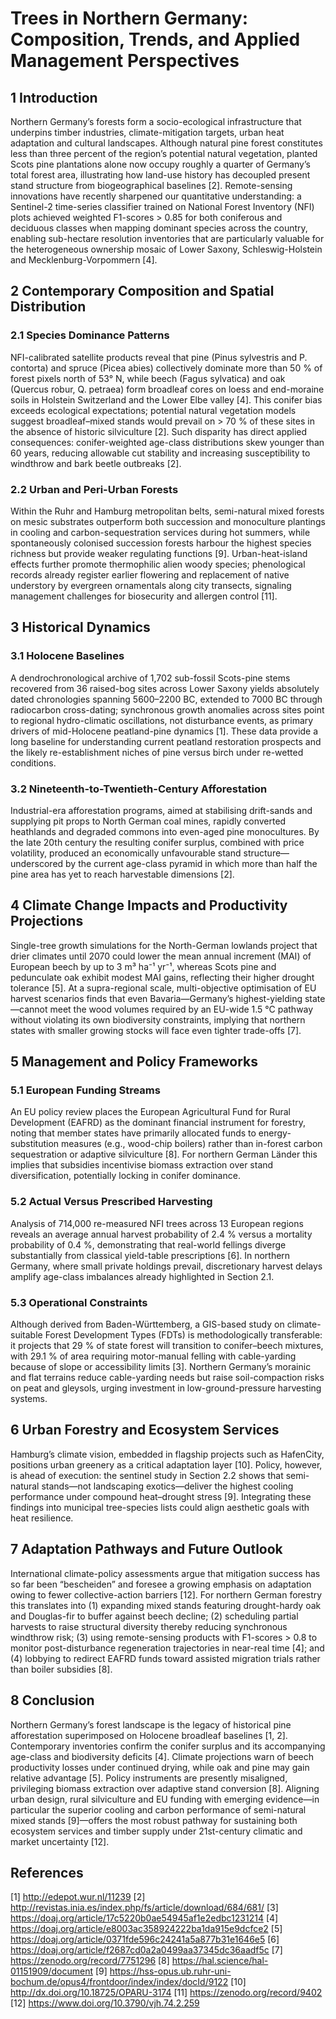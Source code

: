 # Trees in Northern Germany: Composition, Trends, and Applied Management Perspectives

## 1  Introduction
Northern Germany’s forests form a socio-ecological infrastructure that underpins timber industries, climate-mitigation targets, urban heat adaptation and cultural landscapes. Although natural pine forest constitutes less than three percent of the region’s potential natural vegetation, planted Scots pine plantations alone now occupy roughly a quarter of Germany’s total forest area, illustrating how land-use history has decoupled present stand structure from biogeographical baselines [2]. Remote-sensing innovations have recently sharpened our quantitative understanding: a Sentinel-2 time-series classifier trained on National Forest Inventory (NFI) plots achieved weighted F1-scores > 0.85 for both coniferous and deciduous classes when mapping dominant species across the country, enabling sub-hectare resolution inventories that are particularly valuable for the heterogeneous ownership mosaic of Lower Saxony, Schleswig-Holstein and Mecklenburg-Vorpommern [4].

## 2  Contemporary Composition and Spatial Distribution
### 2.1  Species Dominance Patterns
NFI-calibrated satellite products reveal that pine (Pinus sylvestris and P. contorta) and spruce (Picea abies) collectively dominate more than 50 % of forest pixels north of 53° N, while beech (Fagus sylvatica) and oak (Quercus robur, Q. petraea) form broadleaf cores on loess and end-moraine soils in Holstein Switzerland and the Lower Elbe valley [4]. This conifer bias exceeds ecological expectations; potential natural vegetation models suggest broadleaf–mixed stands would prevail on > 70 % of these sites in the absence of historic silviculture [2]. Such disparity has direct applied consequences: conifer-weighted age-class distributions skew younger than 60 years, reducing allowable cut stability and increasing susceptibility to windthrow and bark beetle outbreaks [2].

### 2.2  Urban and Peri-Urban Forests
Within the Ruhr and Hamburg metropolitan belts, semi-natural mixed forests on mesic substrates outperform both succession and monoculture plantings in cooling and carbon-sequestration services during hot summers, while spontaneously colonised succession forests harbour the highest species richness but provide weaker regulating functions [9]. Urban-heat-island effects further promote thermophilic alien woody species; phenological records already register earlier flowering and replacement of native understory by evergreen ornamentals along city transects, signaling management challenges for biosecurity and allergen control [11].

## 3  Historical Dynamics
### 3.1  Holocene Baselines
A dendrochronological archive of 1,702 sub-fossil Scots-pine stems recovered from 36 raised-bog sites across Lower Saxony yields absolutely dated chronologies spanning 5600–2200 BC, extended to 7000 BC through radiocarbon cross-dating; synchronous growth anomalies across sites point to regional hydro-climatic oscillations, not disturbance events, as primary drivers of mid-Holocene peatland-pine dynamics [1]. These data provide a long baseline for understanding current peatland restoration prospects and the likely re-establishment niches of pine versus birch under re-wetted conditions.

### 3.2  Nineteenth-to-Twentieth-Century Afforestation
Industrial-era afforestation programs, aimed at stabilising drift-sands and supplying pit props to North German coal mines, rapidly converted heathlands and degraded commons into even-aged pine monocultures. By the late 20th century the resulting conifer surplus, combined with price volatility, produced an economically unfavourable stand structure—underscored by the current age-class pyramid in which more than half the pine area has yet to reach harvestable dimensions [2].

## 4  Climate Change Impacts and Productivity Projections
Single-tree growth simulations for the North-German lowlands project that drier climates until 2070 could lower the mean annual increment (MAI) of European beech by up to 3 m³ ha⁻¹ yr⁻¹, whereas Scots pine and pedunculate oak exhibit modest MAI gains, reflecting their higher drought tolerance [5]. At a supra-regional scale, multi-objective optimisation of EU harvest scenarios finds that even Bavaria—Germany’s highest-yielding state—cannot meet the wood volumes required by an EU-wide 1.5 °C pathway without violating its own biodiversity constraints, implying that northern states with smaller growing stocks will face even tighter trade-offs [7].

## 5  Management and Policy Frameworks
### 5.1  European Funding Streams
An EU policy review places the European Agricultural Fund for Rural Development (EAFRD) as the dominant financial instrument for forestry, noting that member states have primarily allocated funds to energy-substitution measures (e.g., wood-chip boilers) rather than in-forest carbon sequestration or adaptive silviculture [8]. For northern German Länder this implies that subsidies incentivise biomass extraction over stand diversification, potentially locking in conifer dominance.

### 5.2  Actual Versus Prescribed Harvesting
Analysis of 714,000 re-measured NFI trees across 13 European regions reveals an average annual harvest probability of 2.4 % versus a mortality probability of 0.4 %, demonstrating that real-world fellings diverge substantially from classical yield-table prescriptions [6]. In northern Germany, where small private holdings prevail, discretionary harvest delays amplify age-class imbalances already highlighted in Section 2.1.

### 5.3  Operational Constraints
Although derived from Baden-Württemberg, a GIS-based study on climate-suitable Forest Development Types (FDTs) is methodologically transferable: it projects that 29 % of state forest will transition to conifer–beech mixtures, with 29.1 % of area requiring motor-manual felling with cable-yarding because of slope or accessibility limits [3]. Northern Germany’s morainic and flat terrains reduce cable-yarding needs but raise soil-compaction risks on peat and gleysols, urging investment in low-ground-pressure harvesting systems.

## 6  Urban Forestry and Ecosystem Services
Hamburg’s climate vision, embedded in flagship projects such as HafenCity, positions urban greenery as a critical adaptation layer [10]. Policy, however, is ahead of execution: the sentinel study in Section 2.2 shows that semi-natural stands—not landscaping exotics—deliver the highest cooling performance under compound heat–drought stress [9]. Integrating these findings into municipal tree-species lists could align aesthetic goals with heat resilience.

## 7  Adaptation Pathways and Future Outlook
International climate-policy assessments argue that mitigation success has so far been “bescheiden” and foresee a growing emphasis on adaptation owing to fewer collective-action barriers [12]. For northern German forestry this translates into (1) expanding mixed stands featuring drought-hardy oak and Douglas-fir to buffer against beech decline; (2) scheduling partial harvests to raise structural diversity thereby reducing synchronous windthrow risk; (3) using remote-sensing products with F1-scores > 0.8 to monitor post-disturbance regeneration trajectories in near-real time [4]; and (4) lobbying to redirect EAFRD funds toward assisted migration trials rather than boiler subsidies [8].

## 8  Conclusion
Northern Germany’s forest landscape is the legacy of historical pine afforestation superimposed on Holocene broadleaf baselines [1, 2]. Contemporary inventories confirm the conifer surplus and its accompanying age-class and biodiversity deficits [4]. Climate projections warn of beech productivity losses under continued drying, while oak and pine may gain relative advantage [5]. Policy instruments are presently misaligned, privileging biomass extraction over adaptive stand conversion [8]. Aligning urban design, rural silviculture and EU funding with emerging evidence—in particular the superior cooling and carbon performance of semi-natural mixed stands [9]—offers the most robust pathway for sustaining both ecosystem services and timber supply under 21st-century climatic and market uncertainty [12].

## References

[1] http://edepot.wur.nl/11239
[2] http://revistas.inia.es/index.php/fs/article/download/684/681/
[3] https://doaj.org/article/17c5220b0ae54945af1e2edbc1231214
[4] https://doaj.org/article/e8003ac358924222ba1da915e9dcfce2
[5] https://doaj.org/article/0371fde596c24241a5a877b31e1646e5
[6] https://doaj.org/article/f2687cd0a2a0499aa37345dc36aadf5c
[7] https://zenodo.org/record/7751296
[8] https://hal.science/hal-01151909/document
[9] https://hss-opus.ub.ruhr-uni-bochum.de/opus4/frontdoor/index/index/docId/9122
[10] http://dx.doi.org/10.18725/OPARU-3174
[11] https://zenodo.org/record/9402
[12] https://www.doi.org/10.3790/vjh.74.2.259